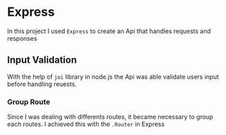 # Express
In this project I used `Express` to create an Api that handles requests and responses

## Input Validation
With the help of `joi` library in node.js the Api was able validate users input before handling 
reuests.


### Group Route
Since I was dealing with differents routes, it became necessary to group each routes. 
I achieved this with the `.Router` in Express

